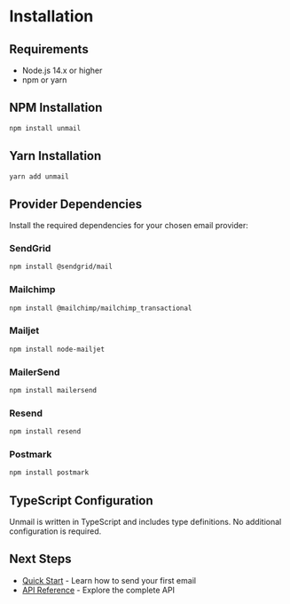 # Installation

## Requirements

- Node.js 14.x or higher
- npm or yarn

## NPM Installation

```bash
npm install unmail
```

## Yarn Installation

```bash
yarn add unmail

```

## Provider Dependencies

Install the required dependencies for your chosen email provider:

### SendGrid
```bash
npm install @sendgrid/mail
```

### Mailchimp
```bash
npm install @mailchimp/mailchimp_transactional
```

### Mailjet
```bash
npm install node-mailjet
```

### MailerSend
```bash
npm install mailersend
```

### Resend
```bash
npm install resend
```

### Postmark
```bash
npm install postmark
```

## TypeScript Configuration

Unmail is written in TypeScript and includes type definitions. No additional configuration is required.

## Next Steps

- [Quick Start](./quick-start.md) - Learn how to send your first email
- [API Reference](/api/core) - Explore the complete API
